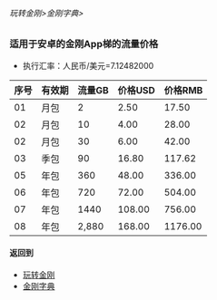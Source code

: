 ###### 玩转金刚>金刚字典>


### 适用于安卓的金刚App梯的流量价格

- 执行汇率：人民币/美元=7.12482000

|序号|有效期|流量GB|价格USD|价格RMB|
|------| ------| ------| ------|------| 
|01|月包| 2|2.50|17.50|
|02|月包|10|4.00|28.00| 
|02|月包|30|6.00|42.00| 
|03|季包|90|16.80|117.62| 
|05|年包|360|48.00|336.00|
|06|年包|720|72.00|504.00|
|07|年包|1440|108.00|756.00|
|08|年包|2,880|168.00|1176.00|



#### 返回到
- [玩转金刚](https://github.com/a2zitpro/web/blob/master/LadderFree/A.md)
- [金刚字典](https://github.com/a2zitpro/web/blob/master/LadderFree/kkDictionary/KKDictionary.md)

